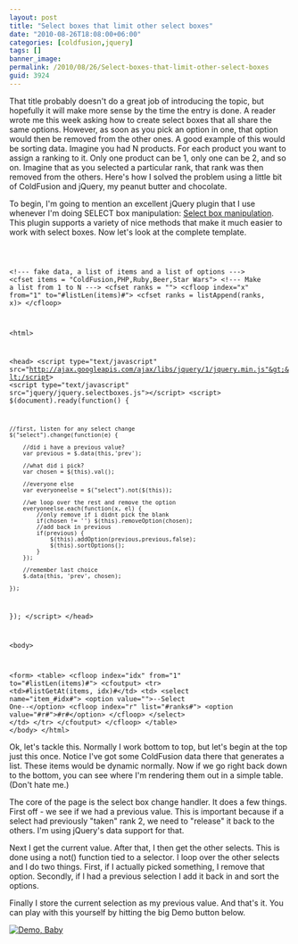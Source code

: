 ```yaml
---
layout: post
title: "Select boxes that limit other select boxes"
date: "2010-08-26T18:08:00+06:00"
categories: [coldfusion,jquery]
tags: []
banner_image: 
permalink: /2010/08/26/Select-boxes-that-limit-other-select-boxes
guid: 3924
---
```


That title probably doesn't do a great job of introducing the topic, but hopefully it will make more sense by the time the entry is done. A reader wrote me this week asking how to create select boxes that all share the same options. However, as soon as you pick an option in one, that option would then be removed from the other ones. A good example of this would be sorting data. Imagine you had N products. For each product you want to assign a ranking to it. Only one product can be 1, only one can be 2, and so on. Imagine that as you selected a particular rank, that rank was then removed from the others. Here's how I solved the problem using a little bit of ColdFusion and jQuery, my peanut butter and chocolate.
<!--more-->
<p/>

To begin, I'm going to mention an excellent jQuery plugin that I use whenever I'm doing SELECT box manipulation: <a href="http://www.texotela.co.uk/code/jquery/select/">Select box manipulation</a>. This plugin supports a variety of nice methods that make it much easier to work with select boxes. Now let's look at the complete template.

<p/>

<code>

&lt;!--- fake data, a list of items and a list of options ---&gt;
&lt;cfset items = "ColdFusion,PHP,Ruby,Beer,Star Wars"&gt;
&lt;!--- Make a list from 1 to N ---&gt;
&lt;cfset ranks = ""&gt;
&lt;cfloop index="x" from="1" to="#listLen(items)#"&gt;
	&lt;cfset ranks = listAppend(ranks, x)&gt;
&lt;/cfloop&gt;

&lt;html&gt;

&lt;head&gt;
&lt;script type="text/javascript" src="http://ajax.googleapis.com/ajax/libs/jquery/1/jquery.min.js"&gt;&lt;/script&gt;
&lt;script type="text/javascript" src="jquery/jquery.selectboxes.js"&gt;&lt;/script&gt;
&lt;script&gt;
$(document).ready(function() {

	//first, listen for any select change
	$("select").change(function(e) {

		//did i have a previous value?
		var previous = $.data(this,'prev');

		//what did i pick?
		var chosen = $(this).val();

		//everyone else
		var everyoneelse = $("select").not($(this));

		//we loop over the rest and remove the option
		everyoneelse.each(function(x, el) {
			//only remove if i didnt pick the blank
			if(chosen != '') $(this).removeOption(chosen);
			//add back in previous
			if(previous) {
				$(this).addOption(previous,previous,false);
				$(this).sortOptions();
			}
		});
		
		//remember last choice
		$.data(this, 'prev', chosen);
		
	});

});
&lt;/script&gt;
&lt;/head&gt;

&lt;body&gt;

&lt;form&gt;
	&lt;table&gt;
	&lt;cfloop index="idx" from="1" to="#listLen(items)#"&gt;
		&lt;cfoutput&gt;
		&lt;tr&gt;
			&lt;td&gt;#listGetAt(items, idx)#&lt;/td&gt;
			&lt;td&gt;
			&lt;select name="item_#idx#"&gt;
			&lt;option value=""&gt;--Select One--&lt;/option&gt;
			&lt;cfloop index="r" list="#ranks#"&gt;
				&lt;option value="#r#"&gt;#r#&lt;/option&gt;
			&lt;/cfloop&gt;
			&lt;/select&gt;
			&lt;/td&gt;
		&lt;/tr&gt;
		&lt;/cfoutput&gt;
	&lt;/cfloop&gt;
	&lt;/table&gt;
&lt;/body&gt;
&lt;/html&gt;
</code>

<p>

Ok, let's tackle this. Normally I work bottom to top, but let's begin at the top just this once. Notice I've got some ColdFusion data there that generates a list. These items would be dynamic normally. Now if we go right back down to the bottom, you can see where I'm rendering them out in a simple table. (Don't hate me.) 

<p>

The core of the page is the select box change handler. It does a few things. First off - we see if we had a previous value. This is important because if a select had previously "taken" rank 2, we need to "release" it back to the others. I'm using jQuery's data support for that. 

<p>

Next I get the current value. After that, I then get the other selects. This is done using a not() function tied to a selector. I loop over the other selects and I do two things. First, if I actually picked something, I remove that option. Secondly, if I had a previous selection I add it back in and sort the options. 

<p>

Finally I store the current selection as my previous value. And that's it. You can play with this yourself by hitting the big Demo button below.

<p>

<a href="http://www.raymondcamden.com/demos/aug262010/test.cfm"><img src="https://static.raymondcamden.com/images/cfjedi/icon_128.png" title="Demo, Baby" border="0"></a>